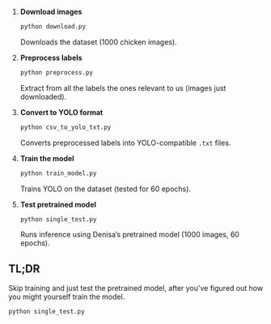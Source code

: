 1. **Download images**
   ```bash
   python download.py
   ```
   Downloads the dataset (1000 chicken images).

2. **Preprocess labels**
   ```bash
   python preprocess.py
   ```
   Extract from all the labels the ones relevant to us (images just downloaded).

3. **Convert to YOLO format**
   ```bash
   python csv_to_yolo_txt.py
   ```
   Converts preprocessed labels into YOLO-compatible `.txt` files.

4. **Train the model**
   ```bash
   python train_model.py
   ```
   Trains YOLO on the dataset (tested for 60 epochs).

5. **Test pretrained model**
   ```bash
   python single_test.py
   ```
   Runs inference using Denisa’s pretrained model (1000 images, 60 epochs).

## TL;DR

Skip training and just test the pretrained model, after you've figured out how you might yourself train the model.
```bash
python single_test.py
```
